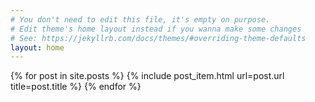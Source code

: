 ```yaml
---
# You don't need to edit this file, it's empty on purpose.
# Edit theme's home layout instead if you wanna make some changes
# See: https://jekyllrb.com/docs/themes/#overriding-theme-defaults
layout: home
---
```

  {% for post in site.posts %}
    {% include post_item.html url=post.url title=post.title %}
  {% endfor %}

